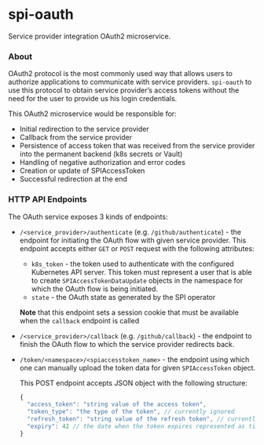 # spi-oauth
Service provider integration OAuth2 microservice.

### About

OAuth2 protocol is the most commonly used way that allows users to authorize applications to communicate with service providers.
`spi-oauth` to use this protocol to obtain service provider’s access tokens without the need for the user to provide us his login credentials.


This OAuth2 microservice would be responsible for:
 - Initial redirection to the service provider
 - Callback from the service provider
 - Persistence of access token that was received from  the service provider into the permanent backend (k8s secrets or Vault)
 - Handling of negative authorization and error codes
 - Creation or update of SPIAccessToken
 - Successful redirection at the end

### HTTP API Endpoints

The OAuth service exposes 3 kinds of endpoints:

* `/<service_provider>/authenticate` (e.g. `/github/authenticate`) - the endpoint for initiating the OAuth flow with
  given service provider. This endpoint accepts either `GET` or `POST` request with the following attributes:
  * `k8s_token` - the token used to authenticate with the configured Kubernetes API server. This token
    must represent a user that is able to create `SPIAccessTokenDataUpdate` objects in the namespace for which
    the OAuth flow is being initiated.
  * `state` - the OAuth state as generated by the SPI operator
  
  **Note** that this endpoint sets a session cookie that must be available when the `callback` endpoint is called 
* `/<service_provider>/callback` (e.g. `/github/callback`) - the endpoint to finish the OAuth flow to which
  the service provider redirects back.
* `/token/<namespace>/<spiaccesstoken_name>` - the endpoint using which one can manually upload the token data for given
  `SPIAccessToken` object.
  
  This POST endpoint accepts JSON object with the following structure:
  ```javascript
  {
    "access_token": "string value of the access token",
    "token_type": "the type of the token", // currently ignored
    "refresh_token": "string value of the refresh token", // currently ignored
    "expiry": 42 // the date when the token expires represented as timestamp, currently ignored 
  }
  ```